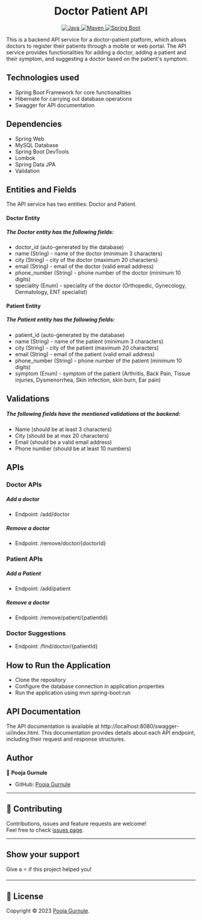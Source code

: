 <h1 align = "center"> Doctor Patient API </h1>

<p align="center">
<a href="Java url">
    <img alt="Java" src="https://img.shields.io/badge/Java->=8-darkblue.svg" />
</a>
<a href="Maven url" >
    <img alt="Maven" src="https://img.shields.io/badge/maven-3.0.5-brightgreen.svg" />
</a>
<a href="Spring Boot url" >
    <img alt="Spring Boot" src="https://img.shields.io/badge/Spring Boot-3.0.6-brightgreen.svg" />
</a>
</p>


This is a backend API service for a doctor-patient platform, which allows doctors to register their patients through a mobile or web portal.
The API service provides functionalities for adding a doctor, adding a patient and their symptom, and suggesting a doctor based on the patient's symptom.

## Technologies used
* Spring Boot Framework for core functionalities
* Hibernate for carrying out database operations
* Swagger for API documentation

## Dependencies

* Spring Web
* MySQL Database
* Spring Boot DevTools
* Lombok
* Spring Data JPA
* Validation

## Entities and Fields
The API service has two entities: Doctor and Patient.

#### Doctor Entity
##### The Doctor entity has the following fields:

* doctor_id (auto-generated by the database)
* name (String) - name of the doctor (minimum 3 characters)
* city (String) - city of the doctor (maximum 20 characters)
* email (String) - email of the doctor (valid email address)
* phone_number (String) - phone number of the doctor (minimum 10 digits)
* speciality (Enum) - speciality of the doctor (Orthopedic, Gynecology, Dermatology, ENT specialist)

#### Patient Entity
##### The Patient entity has the following fields:

* patient_id (auto-generated by the database)
* name (String) - name of the patient (minimum 3 characters)
* city (String) - city of the patient (maximum 20 characters)
* email (String) - email of the patient (valid email address)
* phone_number (String) - phone number of the patient (minimum 10 digits)
* symptom (Enum) - symptom of the patient (Arthritis, Back Pain, Tissue injuries, Dysmenorrhea, Skin infection, skin burn, Ear pain)

## Validations
##### The following fields have the mentioned validations at the backend:

* Name (should be at least 3 characters)
* City (should be at max 20 characters)
* Email (should be a valid email address)
* Phone number (should be at least 10 numbers)

## APIs
### Doctor APIs
##### Add a doctor
* Endpoint: /add/doctor

##### Remove a doctor
* Endpoint: /remove/doctor/{doctorId}

### Patient APIs
##### Add a Patient
* Endpoint: /add/patient

##### Remove a doctor
* Endpoint: /remove/patient/{patientId}

### Doctor Suggestions
* Endpoint: /find/doctor/{patientId}


## How to Run the Application

* Clone the repository
* Configure the database connection in application.properties
* Run the application using mvn spring-boot:run

## API Documentation

The API documentation is available at http://localhost:8080/swagger-ui/index.html. This documentation provides details about each API endpoint, including their request and response structures.


## Author
👤 **Pooja Gurnule**
* GitHub: [Pooja Gurnule](https://github.com/poojagurnule)

---

## 🤝 Contributing
Contributions, issues and feature requests are welcome!<br />Feel free to check [issues page]("url").
  
---

## Show your support
Give a ⭐️ if this project helped you!
  
---

## 📝 License
Copyright © 2023 [Pooja Gurnule](https://github.com/poojagurnule).<br />